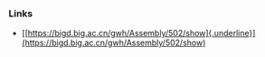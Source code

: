 ### Links

-   [[https://bigd.big.ac.cn/gwh/Assembly/502/show]{.underline}](https://bigd.big.ac.cn/gwh/Assembly/502/show)
